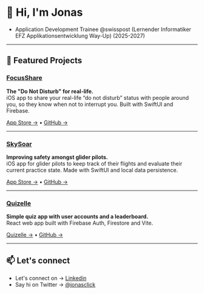 # 👋 Hi, I'm Jonas

- Application Development Trainee @swisspost (Lernender Informatiker EFZ Applikationsentwicklung Way-Up) (2025-2027)

---

## 🚀 Featured Projects

### [FocusShare](https://github.com/jonasclick/focusshare)
**The "Do Not Disturb" for real-life.**  
iOS app to share your real-life “do not disturb” status with people around you, so they know when not to interrupt you. Built with SwiftUI and Firebase.

[App Store →](https://apps.apple.com/ch/app/focusshare/idYOUR_APP_ID) • [GitHub →](https://github.com/jonasclick/focusshare)

---

### [SkySoar](https://github.com/jonasclick/skysoar)
**Improving safety amongst glider pilots.**  
iOS app for glider pilots to keep track of their flights and evaluate their current practice state. Made with SwiftUI and local data persistence.

[App Store →](https://apps.apple.com/ch/app/skysoar/id6608979357) • [GitHub →](https://github.com/jonasclick/skysoar)

---

### [Quizelle](https://github.com/jonasclick/quizelle)
**Simple quiz app with user accounts and a leaderboard.**  
React web app built with Firebase Auth, Firestore and Vite.

[Quizelle →](https://quizelle.web.app) • [GitHub →](https://github.com/jonasclick/quizelle)


---

## 📫 Let's connect

- Let's connect on → [Linkedin](https://www.linkedin.com/in/jonas-vetsch/)
- Say hi on Twitter → [@jonasclick](https://twitter.com/jonasclick)




<!---
jonasclick/jonasclick is a ✨ special ✨ repository because its `README.md` (this file) appears on your GitHub profile.
You can click the Preview link to take a look at your changes.
--->
